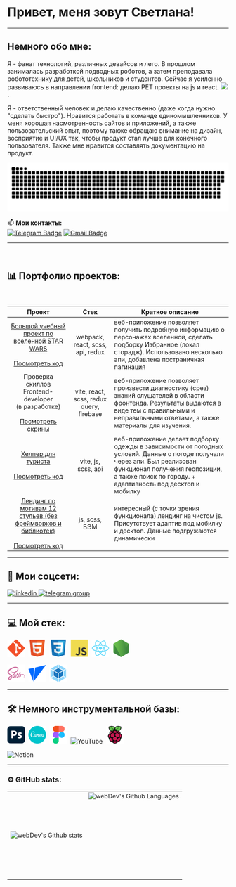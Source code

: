 # Привет, меня зовут Светлана!

---

## Немного обо мне:

Я - фанат технологий, различных девайсов и лего. В прошлом занималась разработкой подводных роботов, а затем преподавала робототехнику для детей, школьников и студентов.
Сейчас я усиленно развиваюсь в направлении frontend: делаю PET проекты на js и react.
<img src="https://media.giphy.com/media/WUlplcMpOCEmTGBtBW/giphy.gif" width="30px"> .


Я - ответственный человек и делаю качественно (даже когда нужно "сделать быстро"). Нравится работать в команде единомышленников.
У меня хорошая насмотренность сайтов и приложений, а также пользовательский опыт, поэтому также обращаю внимание на дизайн, восприятие и UI/UX так, чтобы продукт стал лучше для конечного пользователя.
Также мне нравится составлять документацию на продукт.

<p align="center">
 <img width="600" src="assets/github-snake.svg" alt="snake"/>
</p>

 :mailbox: **Мои контакты:** <br>  [![Telegram Badge](https://img.shields.io/badge/-sv_solomatnikova-blue?style=flat&logo=Telegram&logoColor=white)](https://t.me/Sv_Solomatnikova) [![Gmail Badge](https://img.shields.io/badge/-Gmail-red?style=flat&logo=Gmail&logoColor=white)](mailto:sv.solomatnikova@gmail.com)

---
<br> 

## 📊 Портфолио проектов:
<br> 


Проект|Стек|Краткое описание|
|:-:|:-:|-|
|[Большой учебный проект по вселенной STAR WARS](https://svetk0.github.io/api-cards-react-redux-app) <br> <br> [Посмотреть код](https://github.com/Svetk0/api-cards-react-redux-app)|webpack, react, scss, api, redux|веб-приложение позволяет получить подробную информацию о персонажах вселенной, сделать подборку Избранное (локал сторадж). Использовано несколько апи, добавлена постраничная пагинация
|Проверка скиллов Frontend-developer <br> (в разработке)<br> <br> [Посмотреть скрины](./assets/screens/checklist-project/checklist.md)| vite, react, scss, redux query, firebase| веб-приложение позволяет произвести диагностику (срез) знаний слушателей в области фронтенда. Результаты выдаются в виде тем с правильными и неправильными ответами, а также материалы для изучения.|
|[ Хелпер для туриста](https://svetk0.github.io/my-points-app/)<br> <br> [Посмотреть код](https://github.com/Svetk0/my-points-app)|vite, js, scss, api| веб-приложение делает подборку одежды в зависимости от погодных условий. Данные о погоде получали через апи. Был реализован функционал получения геопозиции, а также поиск по городу. + адаптивность под десктоп и мобилку|
|[ Лендинг по мотивам 12 стульев (без фреймворков и библиотек)](https://svetk0.github.io/four-horses-chess-club/)<br> <br> [Посмотреть код](https://github.com/Svetk0/four-horses-chess-club)|js, scss, БЭМ| интересный (с точки зрения функционала) лендинг на чистом js. Присутствует адаптив под мобилку и десктоп. Данные подгружаются динамически|

---

## 🤝 Мои соцсети:

  <div id="badges">
    <a href="https://www.linkedin.com/in/svetlana-solomatnikova-071592b1" target="_blank">
      <img src="https://cdn-icons-png.flaticon.com/512/2504/2504799.png" width="40" height="40" alt="linkedin" />
    </a>
    <a href="https://t.me/Sv_Solomatnikova" target="_blank">
      <img src="https://cdn-icons-png.flaticon.com/512/2111/2111646.png" width="40" height="40" alt="telegram group" />
    </a>
  </div>

---

## 💻 Мой стек:

<div>
  <img src="https://github.com/devicons/devicon/blob/master/icons/git/git-original.svg" title="git" alt="git" width="40" height="40"/>&nbsp
  <img src="https://github.com/devicons/devicon/blob/master/icons/html5/html5-original.svg" title="html5" alt="html5" width="40" height="40"/>&nbsp
  <img src="https://github.com/devicons/devicon/blob/master/icons/css3/css3-original.svg" title="css" alt="css" width="40" height="40"/>&nbsp
  <img src="https://github.com/devicons/devicon/blob/master/icons/javascript/javascript-original.svg" title="javascript" alt="javascript" width="40" height="40"/>&nbsp
  <img src="https://github.com/devicons/devicon/blob/master/icons/react/react-original.svg" title="reactjs" alt="reactjs" width="40" height="40"/>&nbsp
  <img src="https://github.com/devicons/devicon/blob/master/icons/nodejs/nodejs-original.svg" title="nodejs" alt="nodejs" width="40" height="40"/>&nbsp

<img src="https://github.com/devicons/devicon/blob/master/icons/sass/sass-original.svg" title="sass/scss" alt="sass/scss" width="40" height="40"/>&nbsp;
<img src="https://github.com/devicons/devicon/blob/master/icons/vite/vite-original.svg" title="vite" alt="vite" width="40" height="40"/>&nbsp;
<img src="https://github.com/devicons/devicon/blob/master/icons/webpack/webpack-original.svg" title="webpack" alt="webpack" width="40" height="40"/>&nbsp;

</div>

---

## 🛠 Немного инструментальной базы:

<div>
  
  <img src="https://github.com/devicons/devicon/blob/master/icons/photoshop/photoshop-plain.svg" title="photoshop" alt="photoshop" width="40" height="40"/>&nbsp;
  <img src="https://github.com/devicons/devicon/blob/master/icons/canva/canva-original.svg" title="canva" alt="canva" width="40" height="40"/>&nbsp;
  <img src="https://github.com/devicons/devicon/blob/master/icons/figma/figma-original.svg" title="figma" alt="figma" width="40" height="40"/>&nbsp;
  <img src="https://upload.wikimedia.org/wikipedia/commons/9/9e/YouTube_Logo_%282013-2017%29.svg" title="YouTube" alt="YouTube" width="40" height="40"/>&nbsp;
  <img src="https://github.com/devicons/devicon/blob/master/icons/raspberrypi/raspberrypi-original.svg" title="raspberrypi" alt="raspberrypi" width="40" height="40"/>&nbsp;
  <!-- <img src="https://github.com/devicons/devicon/blob/master/icons/linux/linux-original.svg" title="linux" alt="linux" width="40" height="40"/>&nbsp; -->
  <img src="https://upload.wikimedia.org/wikipedia/commons/e/e9/Notion-logo.svg" title="Notion" alt="Notion" width="40" height="40"/>&nbsp;
</div>

---

### ⚙️ GitHub stats:

<table>
  <tr>
    <td>
      <img align="left" src="http://github-readme-streak-stats.herokuapp.com?user=svetk0&theme=dark&background=000000" alt="webDev's Github stats" />
    </td>
    <td>
      <img height="195px" align="right" alt="webDev's Github Languages" src="https://github-readme-stats-sigma-five.vercel.app/api/top-langs/?username=svetk0&layout=compact&theme=vision-friendly-dark" />
    </td>
  </tr>
</table>

